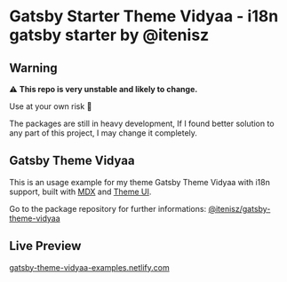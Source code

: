 # Gatsby Starter Theme Vidyaa - i18n gatsby starter by @itenisz

## Warning

:warning: **This repo is very unstable and likely to change.**

Use at your own risk :ghost:

The packages are still in heavy development, If I found better solution to any part of this project, I may change it completely.

## Gatsby Theme Vidyaa

This is an usage example for my theme Gatsby Theme Vidyaa with i18n support, built with [MDX](https://mdxjs.com/) and [Theme UI](https://theme-ui.com/).

Go to the package repository for further informations: [@itenisz/gatsby-theme-vidyaa](https://github.com/itenisz/gatsby-themes/tree/master/packages/gatsby-theme-vidyaa)

## Live Preview

[gatsby-theme-vidyaa-examples.netlify.com](https://gatsby-theme-vidyaa-examples.netlify.com/)
